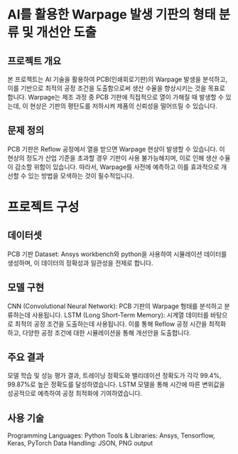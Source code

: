# AI를 활용한 Warpage 발생 기판의 형태 분류 및 개선안 도출
## 프로젝트 개요
본 프로젝트는 AI 기술을 활용하여 PCB(인쇄회로기판)의 Warpage 발생을 분석하고, 이를 기반으로 최적의 공정 조건을 도출함으로써 생산 수율을 향상시키는 것을 목표로 합니다. Warpage는 제조 과정 중 PCB 기판에 직접적으로 열이 가해질 때 발생할 수 있는데, 이 현상은 기판의 평탄도를 저하시켜 제품의 신뢰성을 떨어뜨릴 수 있습니다.
## 문제 정의
PCB 기판은 Reflow 공정에서 열을 받으면 Warpage 현상이 발생할 수 있습니다. 이 현상의 정도가 산업 기준을 초과할 경우 기판이 사용 불가능해지며, 이로 인해 생산 수율이 감소할 위험이 있습니다. 따라서, Warpage를 사전에 예측하고 이를 효과적으로 개선할 수 있는 방법을 모색하는 것이 필수적입니다.
# 프로젝트 구성
## 데이터셋
PCB 기판 Dataset: Ansys workbench와 python을 사용하여 시뮬레이션 데이터를 생성하며, 이 데이터의 정확성과 일관성을 전제로 합니다.
## 모델 구현
CNN (Convolutional Neural Network): PCB 기판의 Warpage 형태를 분석하고 분류하는데 사용됩니다.
LSTM (Long Short-Term Memory): 시계열 데이터를 바탕으로 최적의 공정 조건을 도출하는데 사용됩니다. 이를 통해 Reflow 공정 시간을 최적화하고, 다양한 공정 조건에 대한 시뮬레이션을 통해 개선안을 도출합니다.
## 주요 결과
모델 학습 및 성능 평가 결과, 트레이닝 정확도와 밸리데이션 정확도가 각각 99.4%, 99.87%로 높은 정확도를 달성하였습니다.
LSTM 모델을 통해 시간에 따른 변위값을 성공적으로 예측하여 공정 최적화에 기여하였습니다.
## 사용 기술
Programming Languages: Python
Tools & Libraries: Ansys, Tensorflow, Keras, PyTorch
Data Handling: JSON, PNG output

